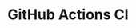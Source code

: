 # GitHub Actions CI








































































































































































































































































































































































































































































































































































































































































































































































































































































































































































































































































































































































































































































































































































































